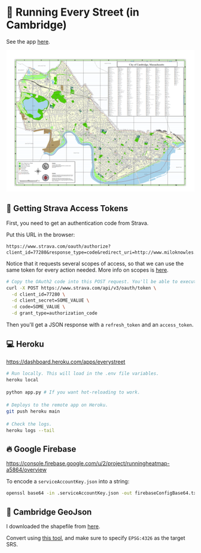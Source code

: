 # :runner: Running Every Street (in Cambridge)

See the app [here](https://everystreet.herokuapp.com/).

![Cambridge street map](/static/cambridge.png)

## :runner: Getting Strava Access Tokens

First, you need to get an authentication code from Strava.

Put this URL in the browser:
```
https://www.strava.com/oauth/authorize?client_id=77280&response_type=code&redirect_uri=http://www.miloknowles.com&approval_prompt=force&scope=read_all,profile:read_all,activity:read_all
```

Notice that it requests several scopes of access, so that we can use the same token for every action needed. More info on scopes is [here](https://developers.strava.com/docs/authentication/).

```bash
# Copy the OAuth2 code into this POST request. You'll be able to execute the request once, and should get an access token in the JSON response.
curl -X POST https://www.strava.com/api/v3/oauth/token \
  -d client_id=77280 \
  -d client_secret=SOME_VALUE \
  -d code=SOME_VALUE \
  -d grant_type=authorization_code
```

Then you'll get a JSON response with a `refresh_token` and an `access_token`.

## :computer: Heroku

https://dashboard.heroku.com/apps/everystreet

```bash
# Run locally. This will load in the .env file variables.
heroku local

python app.py # If you want hot-reloading to work.

# Deploys to the remote app on Heroku.
git push heroku main

# Check the logs.
heroku logs --tail
```

## :fire: Google Firebase

https://console.firebase.google.com/u/2/project/runningheatmap-a5864/overview

To encode a `serviceAccountKey.json` into a string:
```bash
openssl base64 -in .serviceAccountKey.json -out firebaseConfigBase64.txt -A
```

## :scroll: Cambridge GeoJson

I downloaded the shapefile from [here](https://www.cambridgema.gov/GIS/gisdatadictionary/Boundary/BOUNDARY_CityBoundary).

Convert using [this tool](http://ogre.adc4gis.com/), and make sure to specify `EPSG:4326` as the target SRS.
